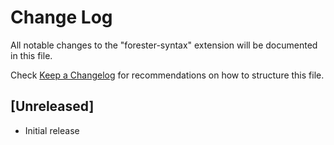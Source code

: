 # Change Log

All notable changes to the "forester-syntax" extension will be documented in this file.

Check [Keep a Changelog](http://keepachangelog.com/) for recommendations on how to structure this file.

## [Unreleased]

- Initial release